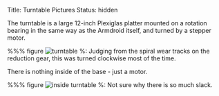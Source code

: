Title: Turntable Pictures
Status: hidden

The turntable is a large 12-inch Plexiglas platter mounted on a rotation bearing in the same way as the Armdroid itself, and turned by a stepper motor.

%%% figure
    ![turntable]({attach}start/turntable/turntable.png)
    %: Judging from the spiral wear tracks on the reduction gear, this was turned clockwise most of the time.

There is nothing inside of the base - just a motor.

%%% figure
    ![inside turntable]({attach}start/turntable/turntable_inside.png)
    %: Not sure why there is so much slack.

